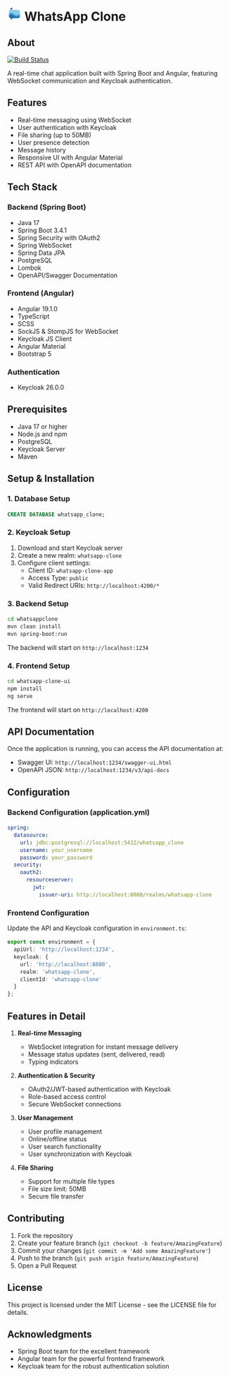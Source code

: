 # <img src="whatsapp-clone-ui/public/icon.png" alt="WhatsApp Clone Icon" width="32" height="32"> WhatsApp Clone 

## About
[![Build Status](http://c140-2402-800-6314-28de-e9e7-4fd2-ab6a-43e4.ngrok-free.app/job/whatsapp-clone/badge/icon)](http://c140-2402-800-6314-28de-e9e7-4fd2-ab6a-43e4.ngrok-free.app/job/whatsapp-clone/)

A real-time chat application built with Spring Boot and Angular, featuring WebSocket communication and Keycloak authentication.

## Features

- Real-time messaging using WebSocket
- User authentication with Keycloak
- File sharing (up to 50MB)
- User presence detection
- Message history
- Responsive UI with Angular Material
- REST API with OpenAPI documentation

## Tech Stack

### Backend (Spring Boot)
- Java 17
- Spring Boot 3.4.1
- Spring Security with OAuth2
- Spring WebSocket
- Spring Data JPA
- PostgreSQL
- Lombok
- OpenAPI/Swagger Documentation

### Frontend (Angular)
- Angular 19.1.0
- TypeScript
- SCSS
- SockJS & StompJS for WebSocket
- Keycloak JS Client
- Angular Material
- Bootstrap 5

### Authentication
- Keycloak 26.0.0

## Prerequisites

- Java 17 or higher
- Node.js and npm
- PostgreSQL
- Keycloak Server
- Maven

## Setup & Installation

### 1. Database Setup
```sql
CREATE DATABASE whatsapp_clone;
```

### 2. Keycloak Setup
1. Download and start Keycloak server
2. Create a new realm: `whatsapp-clone`
3. Configure client settings:
   - Client ID: `whatsapp-clone-app`
   - Access Type: `public`
   - Valid Redirect URIs: `http://localhost:4200/*`

### 3. Backend Setup
```bash
cd whatsappclone
mvn clean install
mvn spring-boot:run
```
The backend will start on `http://localhost:1234`

### 4. Frontend Setup
```bash
cd whatsapp-clone-ui
npm install
ng serve
```
The frontend will start on `http://localhost:4200`

## API Documentation

Once the application is running, you can access the API documentation at:
- Swagger UI: `http://localhost:1234/swagger-ui.html`
- OpenAPI JSON: `http://localhost:1234/v3/api-docs`

## Configuration

### Backend Configuration (application.yml)
```yaml
spring:
  datasource:
    url: jdbc:postgresql://localhost:5432/whatsapp_clone
    username: your_username
    password: your_password
  security:
    oauth2:
      resourceserver:
        jwt:
          issuer-uri: http://localhost:8080/realms/whatsapp-clone
```

### Frontend Configuration
Update the API and Keycloak configuration in `environment.ts`:
```typescript
export const environment = {
  apiUrl: 'http://localhost:1234',
  keycloak: {
    url: 'http://localhost:8080',
    realm: 'whatsapp-clone',
    clientId: 'whatsapp-clone'
  }
};
```

## Features in Detail

1. **Real-time Messaging**
   - WebSocket integration for instant message delivery
   - Message status updates (sent, delivered, read)
   - Typing indicators

2. **Authentication & Security**
   - OAuth2/JWT-based authentication with Keycloak
   - Role-based access control
   - Secure WebSocket connections

3. **User Management**
   - User profile management
   - Online/offline status
   - User search functionality
   - User synchronization with Keycloak

4. **File Sharing**
   - Support for multiple file types
   - File size limit: 50MB
   - Secure file transfer

## Contributing

1. Fork the repository
2. Create your feature branch (`git checkout -b feature/AmazingFeature`)
3. Commit your changes (`git commit -m 'Add some AmazingFeature'`)
4. Push to the branch (`git push origin feature/AmazingFeature`)
5. Open a Pull Request

## License

This project is licensed under the MIT License - see the LICENSE file for details.

## Acknowledgments

- Spring Boot team for the excellent framework
- Angular team for the powerful frontend framework
- Keycloak team for the robust authentication solution